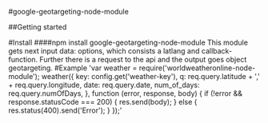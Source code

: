 #google-geotargeting-node-module

##Getting started

#Install
####npm install google-geotargeting-node-module
This module gets next input data: options, which consists a latlang and callback-function. 
Further there is a request to the api and the output goes object geotargeting.
#Example
'var weather = require('worldweatheronline-node-module');
weather({
        key: config.get('weather-key'),
        q: req.query.latitude + ',' + req.query.longitude,
        date: req.query.date,
        num_of_days: req.query.numOfDays,
    }, function (error, response, body) {
        if (!error && response.statusCode === 200) {
            res.send(body);
        }
        else {
            res.status(400).send('Error');
        }
    });'
